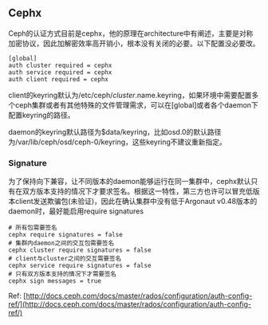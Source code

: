 ## Cephx

Ceph的认证方式目前是cephx，他的原理在architecture中有阐述，主要是对称加密协议，因此加解密效率高开销小，根本没有关闭的必要。以下配置没必要改。

```
[global]
auth cluster required = cephx
auth service required = cephx
auth client required = cephx
```

client的keyring默认为/etc/ceph/$cluster.$name.keyring，如果环境中需要配置多个ceph集群或者有其他特殊的文件管理需求，可以在\[global\]或者各个daemon下配置keyring的路径。

daemon的keyring默认路径为$data/keyring，比如osd.0的默认路径为/var/lib/ceph/osd/ceph-0/keyring，这些keyring不建议重新指定。

### Signature

为了保持向下兼容，让不同版本的daemon能够运行在同一集群中，cephx默认只有在双方版本支持的情况下才要求签名。根据这一特性，第三方也许可以冒充低版本client发送欺骗包\(未验证\)，因此在确认集群中没有低于Argonaut v0.48版本的daemon时，最好能启用require signatures

```
# 所有包需要签名
cephx require signatures = false
# 集群内daemon之间的交互包需要签名
cephx cluster require signatures = false
# client与cluster之间的交互需要签名
cephx service require signatures = false
# 只有双方版本支持的情况下才需要签名
cephx sign messages = true
```

Ref: [http://docs.ceph.com/docs/master/rados/configuration/auth-config-ref/](http://docs.ceph.com/docs/master/rados/configuration/auth-config-ref/)

